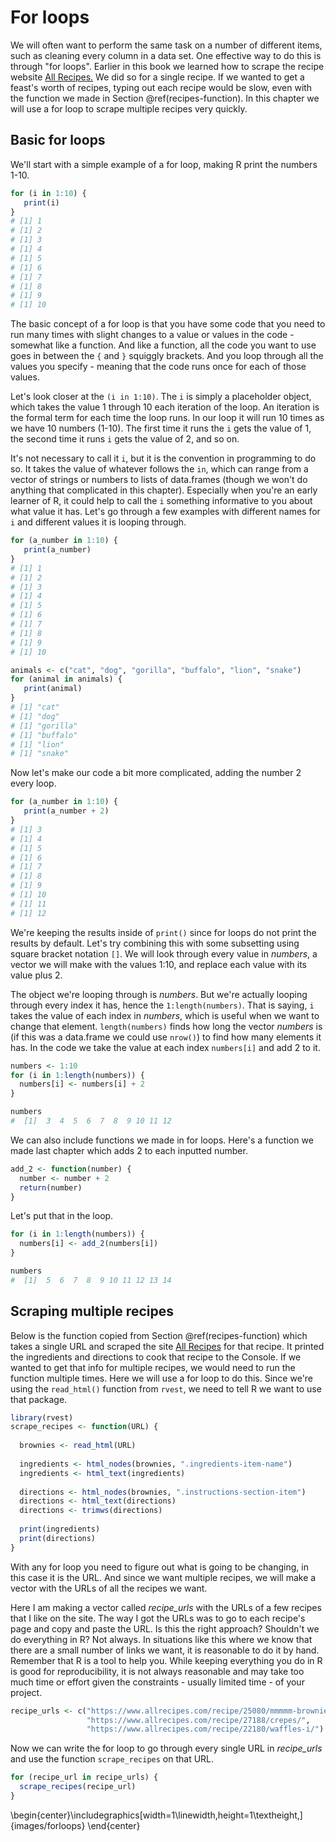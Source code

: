 # For loops




We will often want to perform the same task on a number of different items, such as cleaning every column in a data set. One effective way to do this is through "for loops". Earlier in this book we learned how to scrape the recipe website [All Recipes.](https://www.allrecipes.com/) We did so for a single recipe. If we wanted to get a feast's worth of recipes, typing out each recipe would be slow, even with the function we made in Section \@ref(recipes-function). In this chapter we will use a for loop to scrape multiple recipes very quickly. 

## Basic for loops

We'll start with a simple example of a for loop, making R print the numbers 1-10. 


```r
for (i in 1:10) {
   print(i)
}
# [1] 1
# [1] 2
# [1] 3
# [1] 4
# [1] 5
# [1] 6
# [1] 7
# [1] 8
# [1] 9
# [1] 10
```

The basic concept of a for loop is that you have some code that you need to run many times with slight changes to a value or values in the code - somewhat like a function. And like a function, all the code you want to use goes in between the `{` and `}` squiggly brackets. And you loop through all the values you specify - meaning that the code runs once for each of those values.  

Let's look closer at the `(i in 1:10)`. The `i` is simply a placeholder object, which takes the value 1 through 10 each iteration of the loop. An iteration is the formal term for each time the loop runs. In our loop it will run 10 times as we have 10 numbers (1-10). The first time it runs the `i` gets the value of 1, the second time it runs `i` gets the value of 2, and so on. 

It's not necessary to call it `i`, but it is the convention in programming to do so. It takes the value of whatever follows the `in`, which can range from a vector of strings or numbers to lists of data.frames (though we won't do anything that complicated in this chapter). Especially when you're an early learner of R, it could help to call the `i` something informative to you about what value it has. 
Let's go through a few examples with different names for `i` and different values it is looping through. 


```r
for (a_number in 1:10) {
   print(a_number)
}
# [1] 1
# [1] 2
# [1] 3
# [1] 4
# [1] 5
# [1] 6
# [1] 7
# [1] 8
# [1] 9
# [1] 10
```



```r
animals <- c("cat", "dog", "gorilla", "buffalo", "lion", "snake")
for (animal in animals) {
   print(animal)
}
# [1] "cat"
# [1] "dog"
# [1] "gorilla"
# [1] "buffalo"
# [1] "lion"
# [1] "snake"
```

Now let's make our code a bit more complicated, adding the number 2 every loop. 


```r
for (a_number in 1:10) {
   print(a_number + 2)
}
# [1] 3
# [1] 4
# [1] 5
# [1] 6
# [1] 7
# [1] 8
# [1] 9
# [1] 10
# [1] 11
# [1] 12
```

We're keeping the results inside of `print()` since for loops do not print the results by default. Let's try combining this with some subsetting using square bracket notation `[]`. We will look through every value in *numbers*, a vector we will make with the values 1:10, and replace each value with its value plus 2.

The object we're looping through is *numbers*. But we're actually looping through every index it has, hence the `1:length(numbers)`. That is saying, `i` takes the value of each index in *numbers*, which is useful when we want to change that element. `length(numbers)` finds how long the vector *numbers* is (if this was a data.frame we could use `nrow()`) to find how many elements it has. In the code we take the value at each index `numbers[i]` and add 2 to it. 


```r
numbers <- 1:10
for (i in 1:length(numbers)) {
  numbers[i] <- numbers[i] + 2
}
```


```r
numbers
#  [1]  3  4  5  6  7  8  9 10 11 12
```

We can also include functions we made in for loops. Here's a function we made last chapter which adds 2 to each inputted number. 


```r
add_2 <- function(number) {
  number <- number + 2
  return(number)
}
```

Let's put that in the loop. 


```r
for (i in 1:length(numbers)) {
  numbers[i] <- add_2(numbers[i])
}
```


```r
numbers
#  [1]  5  6  7  8  9 10 11 12 13 14
```

## Scraping multiple recipes

Below is the function copied from Section \@ref(recipes-function) which takes a single URL and scraped the site [All Recipes](https://www.allrecipes.com/) for that recipe. It printed the ingredients and directions to cook that recipe to the Console. If we wanted to get that info for multiple recipes, we would need to run the function multiple times. Here we will use a for loop to do this. Since we're using the `read_html()` function from `rvest`, we need to tell R we want to use that package.


```r
library(rvest)
scrape_recipes <- function(URL) {
  
  brownies <- read_html(URL)
  
  ingredients <- html_nodes(brownies, ".ingredients-item-name")
  ingredients <- html_text(ingredients)
  
  directions <- html_nodes(brownies, ".instructions-section-item")
  directions <- html_text(directions)
  directions <- trimws(directions)
  
  print(ingredients)
  print(directions)
}
```

With any for loop you need to figure out what is going to be changing, in this case it is the URL. And since we want multiple recipes, we will make a vector with the URLs of all the recipes we want.

Here I am making a vector called *recipe_urls* with the URLs of a few recipes that I like on the site. The way I got the URLs was to go to each recipe's page and copy and paste the URL. Is this the right approach? Shouldn't we do everything in R? Not always. In situations like this where we know that there are a small number of links we want, it is reasonable to do it by hand. Remember that R is a tool to help you. While keeping everything you do in R is good for reproducibility, it is not always reasonable and may take too much time or effort given the constraints - usually limited time - of your project. 


```r
recipe_urls <- c("https://www.allrecipes.com/recipe/25080/mmmmm-brownies/",
                 "https://www.allrecipes.com/recipe/27188/crepes/",
                 "https://www.allrecipes.com/recipe/22180/waffles-i/")
```


Now we can write the for loop to go through every single URL in *recipe_urls* and use the function `scrape_recipes` on that URL.


```r
for (recipe_url in recipe_urls) {
  scrape_recipes(recipe_url)
}
```


\begin{center}\includegraphics[width=1\linewidth,height=1\textheight,]{images/forloops} \end{center}

